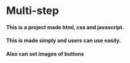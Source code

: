 # Multi-step

#### This is a project made html, css and javascript.

#### This is made simply and users can use easily.

#### Also can set images of buttons
